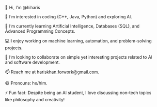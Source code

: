 👋 Hi, I’m @hiharis

👀 I’m interested in coding (C++, Java, Python) and exploring AI.

🌱 I’m currently learning Artificial Intelligence, Databases (SQL), and Advanced Programming Concepts.

💻 I enjoy working on machine learning, automation, and problem-solving projects.

💞️ I’m looking to collaborate on simple yet interesting projects related to AI and software development.

📫 Reach me at hariskhan.forwork@gmail.com.

😄 Pronouns: he/him.

⚡ Fun fact: Despite being an AI student, I love discussing non-tech topics like philosophy and creativity!